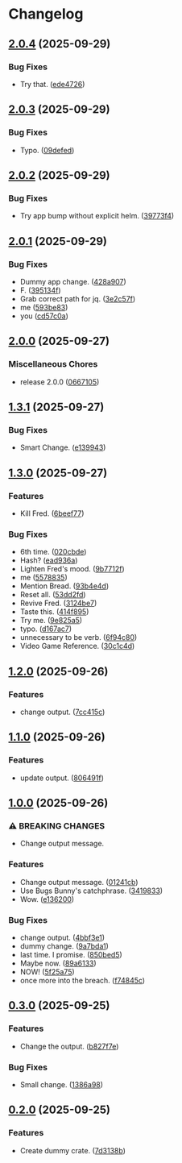 # Changelog

## [2.0.4](https://github.com/alisamji-ybor/dummy/compare/hello-world-v2.0.3...hello-world-v2.0.4) (2025-09-29)


### Bug Fixes

* Try that. ([ede4726](https://github.com/alisamji-ybor/dummy/commit/ede472666ae0df225c0d7641e8d53dffc9f1b924))

## [2.0.3](https://github.com/alisamji-ybor/dummy/compare/hello-world-v2.0.2...hello-world-v2.0.3) (2025-09-29)


### Bug Fixes

* Typo. ([09defed](https://github.com/alisamji-ybor/dummy/commit/09defed88f9dee157c2c136868fe0a809defafa9))

## [2.0.2](https://github.com/alisamji-ybor/dummy/compare/hello-world-v2.0.1...hello-world-v2.0.2) (2025-09-29)


### Bug Fixes

* Try app bump without explicit helm. ([39773f4](https://github.com/alisamji-ybor/dummy/commit/39773f4b4e07f666782412779bc69c109b99b8e6))

## [2.0.1](https://github.com/alisamji-ybor/dummy/compare/hello-world-v2.0.0...hello-world-v2.0.1) (2025-09-29)


### Bug Fixes

* Dummy app change. ([428a907](https://github.com/alisamji-ybor/dummy/commit/428a9076bd698bfeab76c7a64648cc92f44580a9))
* F. ([395134f](https://github.com/alisamji-ybor/dummy/commit/395134f9f3d6ebea7a04efd55cb148c66ea6ccb3))
* Grab correct path for jq. ([3e2c57f](https://github.com/alisamji-ybor/dummy/commit/3e2c57f1cd8f40684117786ed335e36fe1b95f54))
* me ([593be83](https://github.com/alisamji-ybor/dummy/commit/593be83613071239dbb5585a2c87117fc596affb))
* you ([cd57c0a](https://github.com/alisamji-ybor/dummy/commit/cd57c0a80a98a029bec1093f7ca47279b617a719))

## [2.0.0](https://github.com/alisamji-ybor/dummy/compare/hello-world-v1.3.1...hello-world-v2.0.0) (2025-09-27)


### Miscellaneous Chores

* release 2.0.0 ([0667105](https://github.com/alisamji-ybor/dummy/commit/06671053408f8f24657372482ff61fb360b99aa2))

## [1.3.1](https://github.com/alisamji-ybor/dummy/compare/hello-world-v1.3.0...hello-world-v1.3.1) (2025-09-27)


### Bug Fixes

* Smart Change. ([e139943](https://github.com/alisamji-ybor/dummy/commit/e139943d16a5689fe25803cff004f2309a98ad99))

## [1.3.0](https://github.com/alisamji-ybor/dummy/compare/hello-world-v1.2.0...hello-world-v1.3.0) (2025-09-27)


### Features

* Kill Fred. ([6beef77](https://github.com/alisamji-ybor/dummy/commit/6beef77b8716f5a6c62fd21325a6bcfee0eacbd5))


### Bug Fixes

* 6th time. ([020cbde](https://github.com/alisamji-ybor/dummy/commit/020cbde9424c324ee9554282b51b3c896dbc3415))
* Hash? ([ead936a](https://github.com/alisamji-ybor/dummy/commit/ead936a2a12478d34696183e4f5ba182d2eb2dbb))
* Lighten Fred's mood. ([9b7712f](https://github.com/alisamji-ybor/dummy/commit/9b7712f62a6e6b20013af8be7ba603770e0c24a5))
* me ([5578835](https://github.com/alisamji-ybor/dummy/commit/5578835623f1e23098d05a268ad29ef3a0411dfe))
* Mention Bread. ([93b4e4d](https://github.com/alisamji-ybor/dummy/commit/93b4e4de2ce27778b03bb5c6b08d224eb34794de))
* Reset all. ([53dd2fd](https://github.com/alisamji-ybor/dummy/commit/53dd2fd211c21c6047291fcf54cdda4568342467))
* Revive Fred. ([3124be7](https://github.com/alisamji-ybor/dummy/commit/3124be7dc18f66919e9338d84b7f7c55a7659b38))
* Taste this. ([414f895](https://github.com/alisamji-ybor/dummy/commit/414f89525a77dbb4c5b7f049e844487ce947ffc7))
* Try me. ([9e825a5](https://github.com/alisamji-ybor/dummy/commit/9e825a5695f8c0d32e97129dcdd608921b9dee11))
* typo. ([d167ac7](https://github.com/alisamji-ybor/dummy/commit/d167ac7c0106763fe9e2ba27106b433b694afa0a))
* unnecessary to be verb. ([6f94c80](https://github.com/alisamji-ybor/dummy/commit/6f94c80f62e84205788f102d40701ea669fd1c0f))
* Video Game Reference. ([30c1c4d](https://github.com/alisamji-ybor/dummy/commit/30c1c4d920ef9d2d8e0854f35ecbad85d31a2269))

## [1.2.0](https://github.com/alisamji-ybor/dummy/compare/hello-world-v1.1.0...hello-world-v1.2.0) (2025-09-26)


### Features

* change output. ([7cc415c](https://github.com/alisamji-ybor/dummy/commit/7cc415c91a492907c4bc86063db69cc9fc532876))

## [1.1.0](https://github.com/alisamji-ybor/dummy/compare/hello-world-v1.0.0...hello-world-v1.1.0) (2025-09-26)


### Features

* update output. ([806491f](https://github.com/alisamji-ybor/dummy/commit/806491fb43bceb0e30650bd0d16ff3bc084fd155))

## [1.0.0](https://github.com/alisamji-ybor/dummy/compare/hello-world-v0.3.0...hello-world-v1.0.0) (2025-09-26)


### ⚠ BREAKING CHANGES

* Change output message.

### Features

* Change output message. ([01241cb](https://github.com/alisamji-ybor/dummy/commit/01241cbf375fd204488eb3577153bdecd9f64a92))
* Use Bugs Bunny's catchphrase. ([3419833](https://github.com/alisamji-ybor/dummy/commit/34198336648d4a3171ede1b1aa829c2a18eb26e3))
* Wow. ([e136200](https://github.com/alisamji-ybor/dummy/commit/e136200e01f9efcb679cdb60cb294f3032618450))


### Bug Fixes

* change output. ([4bbf3e1](https://github.com/alisamji-ybor/dummy/commit/4bbf3e1f4d7e177405fd1d51fdee76886f8b8a8d))
* dummy change. ([9a7bda1](https://github.com/alisamji-ybor/dummy/commit/9a7bda18cf780dedc6f59e26f61169ff1fd1fe44))
* last time. I promise. ([850bed5](https://github.com/alisamji-ybor/dummy/commit/850bed54b3d6ec2578a9aeb62b79cff80963f6be))
* Maybe now. ([89a6133](https://github.com/alisamji-ybor/dummy/commit/89a6133a0d5dade81d13d4aaab341b480d747590))
* NOW! ([5f25a75](https://github.com/alisamji-ybor/dummy/commit/5f25a758150c24b0aae5db1841c84c1c5dbeb099))
* once more into the breach. ([f74845c](https://github.com/alisamji-ybor/dummy/commit/f74845ccdc3349183ede68eb34ff867356fbd2ed))

## [0.3.0](https://github.com/alisamji-ybor/dummy/compare/hello-world-v0.2.0...hello-world-v0.3.0) (2025-09-25)


### Features

* Change the output. ([b827f7e](https://github.com/alisamji-ybor/dummy/commit/b827f7efb61b8e6e619f77ab4f6157d2edf82c7d))


### Bug Fixes

* Small change. ([1386a98](https://github.com/alisamji-ybor/dummy/commit/1386a98b45b51f9ef0563558f72d3999d73c8ee2))

## [0.2.0](https://github.com/alisamji-ybor/dummy/compare/hello-world-v0.1.0...hello-world-v0.2.0) (2025-09-25)


### Features

* Create dummy crate. ([7d3138b](https://github.com/alisamji-ybor/dummy/commit/7d3138baf1f9b06d48cd388ce7965bf6a4f45e72))
